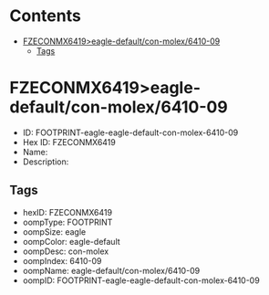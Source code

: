 



Contents
========

* [FZECONMX6419>eagle-default/con-molex/6410-09](#fzeconmx6419eagle-defaultcon-molex6410-09)
	* [Tags](#tags)

# FZECONMX6419>eagle-default/con-molex/6410-09

- ID: FOOTPRINT-eagle-eagle-default-con-molex-6410-09
- Hex ID: FZECONMX6419
- Name: 
- Description: 

## Tags

- hexID: FZECONMX6419
- oompType: FOOTPRINT
- oompSize: eagle
- oompColor: eagle-default
- oompDesc: con-molex
- oompIndex: 6410-09
- oompName: eagle-default/con-molex/6410-09
- oompID: FOOTPRINT-eagle-eagle-default-con-molex-6410-09
